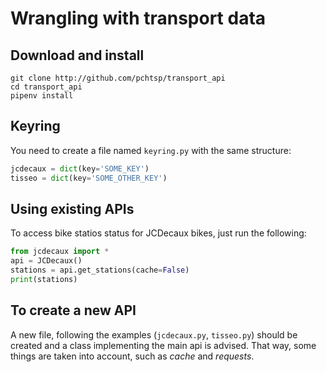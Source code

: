 # Wrangling with transport data

## Download and install

```
git clone http://github.com/pchtsp/transport_api
cd transport_api
pipenv install
```

## Keyring

You need to create a file named `keyring.py` with the same structure:

```python
jcdecaux = dict(key='SOME_KEY')
tisseo = dict(key='SOME_OTHER_KEY')
```

## Using existing APIs

To access bike statios status for JCDecaux bikes, just run the following:

```python
from jcdecaux import *
api = JCDecaux()
stations = api.get_stations(cache=False)
print(stations)
```

## To create a new API

A new file, following the examples (`jcdecaux.py`, `tisseo.py`) should be created and a class implementing the main api is advised.
That way, some things are taken into account, such as *cache* and *requests*.
